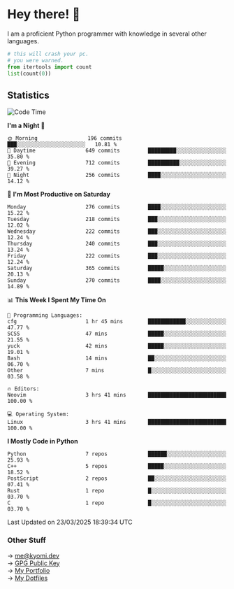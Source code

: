 # Hey there! 👋

I am a proficient Python programmer with knowledge in several other languages.

```py
# this will crash your pc.
# you were warned.
from itertools import count
list(count(0))
```

## Statistics
<!--START_SECTION:waka-->
![Code Time](http://img.shields.io/badge/Code%20Time-1%2C752%20hrs%2030%20mins-blue)

**I'm a Night 🦉** 

```text
🌞 Morning                196 commits         ███░░░░░░░░░░░░░░░░░░░░░░   10.81 % 
🌆 Daytime                649 commits         █████████░░░░░░░░░░░░░░░░   35.80 % 
🌃 Evening                712 commits         ██████████░░░░░░░░░░░░░░░   39.27 % 
🌙 Night                  256 commits         ████░░░░░░░░░░░░░░░░░░░░░   14.12 % 
```
📅 **I'm Most Productive on Saturday** 

```text
Monday                   276 commits         ████░░░░░░░░░░░░░░░░░░░░░   15.22 % 
Tuesday                  218 commits         ███░░░░░░░░░░░░░░░░░░░░░░   12.02 % 
Wednesday                222 commits         ███░░░░░░░░░░░░░░░░░░░░░░   12.24 % 
Thursday                 240 commits         ███░░░░░░░░░░░░░░░░░░░░░░   13.24 % 
Friday                   222 commits         ███░░░░░░░░░░░░░░░░░░░░░░   12.24 % 
Saturday                 365 commits         █████░░░░░░░░░░░░░░░░░░░░   20.13 % 
Sunday                   270 commits         ████░░░░░░░░░░░░░░░░░░░░░   14.89 % 
```


📊 **This Week I Spent My Time On** 

```text
💬 Programming Languages: 
cfg                      1 hr 45 mins        ████████████░░░░░░░░░░░░░   47.77 % 
SCSS                     47 mins             █████░░░░░░░░░░░░░░░░░░░░   21.55 % 
yuck                     42 mins             █████░░░░░░░░░░░░░░░░░░░░   19.01 % 
Bash                     14 mins             ██░░░░░░░░░░░░░░░░░░░░░░░   06.70 % 
Other                    7 mins              █░░░░░░░░░░░░░░░░░░░░░░░░   03.58 % 

🔥 Editors: 
Neovim                   3 hrs 41 mins       █████████████████████████   100.00 % 

💻 Operating System: 
Linux                    3 hrs 41 mins       █████████████████████████   100.00 % 
```

**I Mostly Code in Python** 

```text
Python                   7 repos             ██████░░░░░░░░░░░░░░░░░░░   25.93 % 
C++                      5 repos             █████░░░░░░░░░░░░░░░░░░░░   18.52 % 
PostScript               2 repos             ██░░░░░░░░░░░░░░░░░░░░░░░   07.41 % 
Rust                     1 repo              █░░░░░░░░░░░░░░░░░░░░░░░░   03.70 % 
C                        1 repo              █░░░░░░░░░░░░░░░░░░░░░░░░   03.70 % 
```




 Last Updated on 23/03/2025 18:39:34 UTC
<!--END_SECTION:waka-->

### Other Stuff

→ [me@kyomi.dev](mailto:me@kyomi.dev)\
→ [GPG Public Key](https://github.com/bitterteriyaki.gpg)\
→ [My Portfolio](https://kyomi.dev)\
→ [My Dotfiles](https://github.com/bitterteriyaki/dotfiles)
